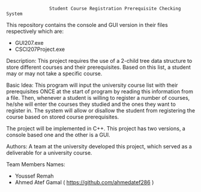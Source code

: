 					Student Course Registration Prerequisite Checking System


This repository contains the console and GUI version in their files respectively which are:
- GUI207.exe
- CSCI207Project.exe

Description:
This project requires the use of a 2-child tree data structure to store different courses and their prerequisites.
Based on this list, a student may or may not take a specific course.

Basic Idea:
This program will input the university course list with their prerequisites ONCE at the start of program by reading this information from a file.
Then, whenever a student is willing to register a number of courses, he/she will enter the courses they studied and the ones they want to register in.
The system will allow or disallow the student from registering the course based on stored course prerequisites.

The project will be implemented in C++. This project has two versions, a console based one and the other is a GUI.

Authors:
A team at the university developed this project, which served as a deliverable for a university course.

Team Members Names:
- Youssef Remah
- Ahmed Atef Gamal ( https://github.com/ahmedatef286 )

